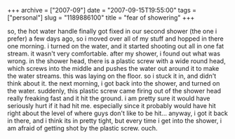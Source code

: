 +++
archive = ["2007-09"]
date = "2007-09-15T19:55:00"
tags = ["personal"]
slug = "1189886100"
title = "fear of showering"
+++

so, the hot water handle finally got fixed in our second shower (the one
i prefer) a few days ago, so i moved over all of my stuff and hopped in
there one morning. i turned on the water, and it started shooting out all
in one fat stream. it wasn't very comfortable. after my shower, i found
out what was wrong. in the shower head, there is a plastic screw with
a wide round head, which screws into the middle and pushes the water out
around it to make the water streams. this was laying on the floor. so
i stuck it in, and didn't think about it. the next morning, i got back
into the shower, and turned on the water. suddenly, this plastic screw
came firing out of the shower head really freaking fast and it hit the
ground. i am pretty sure it would have seriously hurt if it had hit me.
especially since it probably would have hit right about the level of where
guys don't like to be hit... anyway, i got it back in there, and i think
its in pretty tight, but every time i get into the shower, i am afraid of
getting shot by the plastic screw. ouch.

